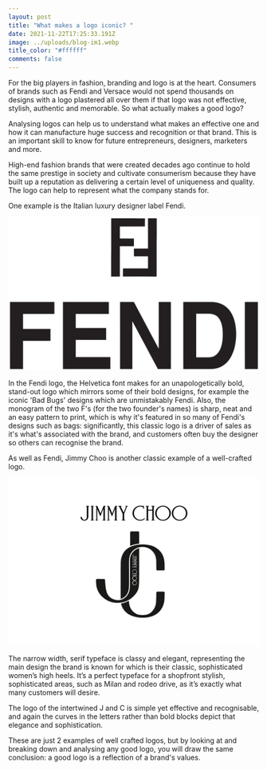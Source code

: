 ```yaml
---
layout: post
title: "What makes a logo iconic? "
date: 2021-11-22T17:25:33.191Z
image: ../uploads/blog-im1.webp
title_color: "#ffffff"
comments: false
---
```

For the big players in fashion, branding and logo is at the heart. Consumers of brands such as Fendi and Versace would not spend thousands on designs with a logo plastered all over them if that logo was not effective, stylish, authentic and memorable. So what actually makes a good logo?  

Analysing logos can help us to understand what makes an effective one and how it can manufacture huge success and recognition or that brand. This is an important skill to know for future entrepreneurs, designers, marketers and more.

High-end fashion brands that were created decades ago continue to hold the same prestige in society and cultivate consumerism because they have built up a reputation as delivering a certain level of uniqueness and quality. The logo can help to represent what the company stands for.

One example is the Italian luxury designer label Fendi.

![Sourced from Wikimedia ](../uploads/im2.png)

In the Fendi logo, the Helvetica font makes for an unapologetically bold, stand-out logo which mirrors some of their bold designs, for example the iconic 'Bad Bugs' designs which are unmistakably Fendi. Also, the monogram of the two F's (for the two founder's names) is sharp, neat and an easy pattern to print, which is why it's featured in so many of Fendi's designs such as bags: significantly, this classic logo is a driver of sales as it's what's associated with the brand, and customers often buy the designer so others can recognise the brand.

As well as Fendi, Jimmy Choo is another classic example of a well-crafted logo.

![Sourced from Logo Wine](../uploads/choo.png)

The narrow width, serif typeface is classy and elegant, representing the main design the brand is known for which is their classic, sophisticated women’s high heels. It’s a perfect typeface for a shopfront stylish, sophisticated areas, such as Milan and rodeo drive, as it’s exactly what many customers will desire.

The logo of the intertwined J and C is simple yet effective and recognisable, and again the curves in the letters rather than bold blocks depict that elegance and sophistication.

These are just 2 examples of well crafted logos, but by looking at and breaking down and analysing any good logo, you will draw the same conclusion: a good logo is a reflection of a brand's values.